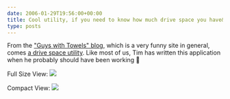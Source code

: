```yaml
---
date: 2006-01-29T19:56:00+00:00
title: Cool utility, if you need to know how much drive space you have&#8230;
type: posts
---
```

From the ["Guys with Towels" blog,](http://www.guyswithtowels.com) which is a very funny site in general, comes [a drive space utility](http://www.guyswithtowels.com/articles/2006-01-27-0225.html). Like most of us, Tim has written this application when he probably should have been working 🙂

Full Size View:
![](http://www.guyswithtowels.com/dev/apps/freespace/freespace.png)

Compact View:
![](http://www.guyswithtowels.com/dev/apps/freespace/freespace-compact.png)
